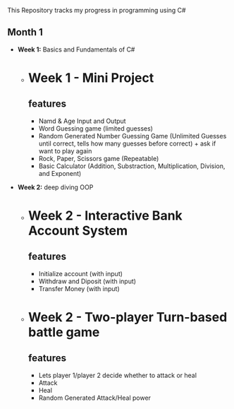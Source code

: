 This Repository tracks my progress in programming using C#

## Month 1
  - **Week 1:** Basics and Fundamentals of C#
      - # Week 1 - Mini Project
        ## features
        - Namd & Age Input and Output
        - Word Guessing game (limited guesses)
        - Random Generated Number Guessing Game (Unlimited Guesses until correct, tells how many guesses before correct) + ask if want to play again
        - Rock, Paper, Scissors game (Repeatable)
        - Basic Calculator (Addition, Substraction, Multiplication, Division, and Exponent)
          
  - **Week 2:** deep diving OOP
      - # Week 2 - Interactive Bank Account System
        ## features
        - Initialize account (with input)
        - Withdraw and Diposit (with input)
        - Transfer Money (with input)
      - # Week 2 - Two-player Turn-based battle game
        ## features
        - Lets player 1/player 2 decide whether to attack or heal
        - Attack
        - Heal
        - Random Generated Attack/Heal power
       
